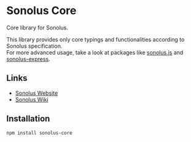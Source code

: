 # Sonolus Core

Core library for Sonolus.

This library provides only core typings and functionalities according to Sonolus specification.\
For more advanced usage, take a look at packages like [sonolus.js](https://github.com/NonSpicyBurrito/sonolus.js) and [sonolus-express](https://github.com/NonSpicyBurrito/sonolus-express).

## Links

-   [Sonolus Website](https://sonolus.com)
-   [Sonolus Wiki](https://github.com/NonSpicyBurrito/sonolus-wiki)

## Installation

```
npm install sonolus-core
```
